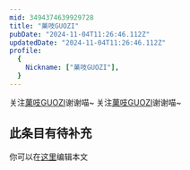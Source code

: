 ```yaml
---
mid: 3494374639929728
title: "菓吱GUOZI"
pubDate: "2024-11-04T11:26:46.112Z"
updatedDate: "2024-11-04T11:26:46.112Z"
profile:
  {
    Nickname: ["菓吱GUOZI"],
  }
---
```


关注[菓吱GUOZI](https://space.bilibili.com/3494374639929728)谢谢喵~ 关注[菓吱GUOZI](https://space.bilibili.com/3494374639929728)谢谢喵~

## 此条目有待补充
你可以在[这里](https://github.com/Yuhanawa/VTuber.ICU/edit/master/src/content/v/菓吱GUOZI/index.md)编辑本文
